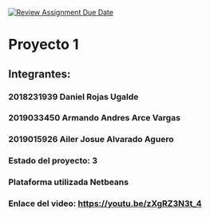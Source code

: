 [![Review Assignment Due Date](https://classroom.github.com/assets/deadline-readme-button-24ddc0f5d75046c5622901739e7c5dd533143b0c8e959d652212380cedb1ea36.svg)](https://classroom.github.com/a/jxbw8WFe)
# Proyecto 1
## Integrantes:
### 2018231939 Daniel Rojas Ugalde
### 2019033450 Armando Andres Arce Vargas
### 2019015926 Ailer Josue Alvarado Aguero 
### Estado del proyecto: 3
### Plataforma utilizada Netbeans
### Enlace del video: https://youtu.be/zXgRZ3N3t_4
